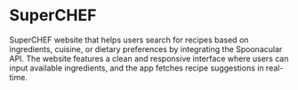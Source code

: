 # SuperCHEF
SuperCHEF website that helps users search for recipes based on ingredients, cuisine, or dietary preferences by integrating the Spoonacular API. The website features a clean and responsive interface where users can input available ingredients, and the app fetches recipe suggestions in real-time.
